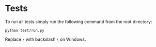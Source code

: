 # Tests

To run all tests simply run the following command from the root directory:

```
python test/run.py
```

Replace ``/`` with backslash ``\`` on Windows.

